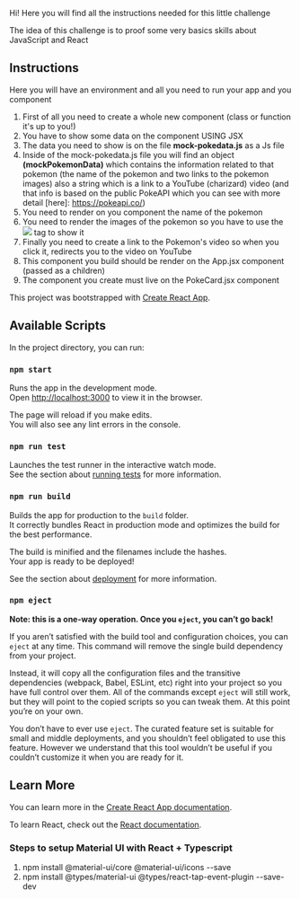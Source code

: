 Hi!
Here you will find all the instructions needed for this little challenge

The idea of this challenge is to proof some very basics skills about JavaScript and React

## Instructions

Here you will have an environment and all you need to run your app and you component

1. First of all you need to create a whole new component (class or function it's up to you!)
2. You have to show some data on the component USING JSX
3. The data you need to show is on the file **mock-pokedata.js** as a Js file
4. Inside of the mock-pokedata.js file you will find an object **(mockPokemonData)** which contains the information related to that pokemon (the name of the pokemon and two links to the pokemon images) also a string which is a link to a YouTube (charizard) video (and that info is based on the public PokeAPI which you can see with more detail [here]: https://pokeapi.co/)
5. You need to render on you component the name of the pokemon
6. You need to render the images of the pokemon so you have to use the <img src= ...> tag to show it
7. Finally you need to create a link to the Pokemon's video so when you click it, redirects you to the video on YouTube
8. This component you build should be render on the App.jsx component (passed as a children)
9. The component you create must live on the PokeCard.jsx component


This project was bootstrapped with [Create React App](https://github.com/facebook/create-react-app).

## Available Scripts

In the project directory, you can run:

### `npm start`

Runs the app in the development mode.<br />
Open [http://localhost:3000](http://localhost:3000) to view it in the browser.

The page will reload if you make edits.<br />
You will also see any lint errors in the console.

### `npm run test`

Launches the test runner in the interactive watch mode.<br />
See the section about [running tests](https://facebook.github.io/create-react-app/docs/running-tests) for more information.

### `npm run build`

Builds the app for production to the `build` folder.<br />
It correctly bundles React in production mode and optimizes the build for the best performance.

The build is minified and the filenames include the hashes.<br />
Your app is ready to be deployed!

See the section about [deployment](https://facebook.github.io/create-react-app/docs/deployment) for more information.

### `npm eject`

**Note: this is a one-way operation. Once you `eject`, you can’t go back!**

If you aren’t satisfied with the build tool and configuration choices, you can `eject` at any time. This command will remove the single build dependency from your project.

Instead, it will copy all the configuration files and the transitive dependencies (webpack, Babel, ESLint, etc) right into your project so you have full control over them. All of the commands except `eject` will still work, but they will point to the copied scripts so you can tweak them. At this point you’re on your own.

You don’t have to ever use `eject`. The curated feature set is suitable for small and middle deployments, and you shouldn’t feel obligated to use this feature. However we understand that this tool wouldn’t be useful if you couldn’t customize it when you are ready for it.

## Learn More

You can learn more in the [Create React App documentation](https://facebook.github.io/create-react-app/docs/getting-started).

To learn React, check out the [React documentation](https://reactjs.org/).

### Steps to setup Material UI with React + Typescript

1) npm install @material-ui/core @material-ui/icons --save
2) npm install @types/material-ui @types/react-tap-event-plugin --save-dev
